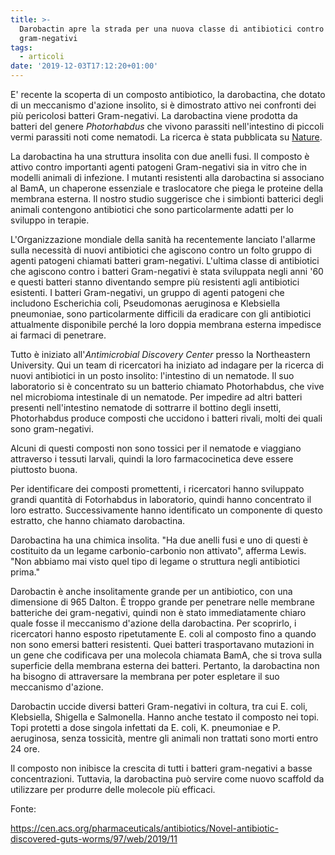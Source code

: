 ```yaml
---
title: >-
  Darobactin apre la strada per una nuova classe di antibiotici contro i
  gram-negativi
tags:
  - articoli
date: '2019-12-03T17:12:20+01:00'
---
```

E' recente la scoperta di un composto antibiotico, la darobactina, che dotato di un meccanismo d'azione insolito, si è dimostrato attivo nei confronti dei più pericolosi batteri Gram-negativi. La darobactina viene prodotta da batteri del genere _Photorhabdus_ che vivono parassiti nell'intestino di piccoli vermi parassiti noti come nematodi. La ricerca è stata pubblicata su [Nature](https://www.nature.com/articles/s41586-019-1791-1).

La darobactina ha una struttura insolita con due anelli fusi. Il composto è attivo contro importanti agenti patogeni Gram-negativi sia in vitro che in modelli animali di infezione. I mutanti resistenti alla darobactina si associano al BamA, un chaperone essenziale e traslocatore che piega le proteine ​​della membrana esterna. Il nostro studio suggerisce che i simbionti batterici degli animali contengono antibiotici che sono particolarmente adatti per lo sviluppo in terapie.

L'Organizzazione mondiale della sanità ha recentemente lanciato l'allarme sulla necessità di nuovi antibiotici che agiscono contro un folto gruppo di agenti patogeni chiamati batteri gram-negativi. L'ultima classe di antibiotici che agiscono contro i batteri Gram-negativi è stata sviluppata negli anni '60 e questi batteri stanno diventando sempre più resistenti agli antibiotici esistenti. I batteri Gram-negativi, un gruppo di agenti patogeni che includono Escherichia coli, Pseudomonas aeruginosa e Klebsiella pneumoniae, sono particolarmente difficili da eradicare con gli antibiotici attualmente disponibile perché la loro doppia membrana esterna impedisce ai farmaci di penetrare.

Tutto è iniziato all'_Antimicrobial Discovery Center_ presso la Northeastern University. Qui un team di ricercatori ha iniziato ad indagare per la ricerca di nuovi antibiotici in un posto insolito: l'intestino di un nematode. Il suo laboratorio si è concentrato su un batterio chiamato Photorhabdus, che vive nel microbioma intestinale di un nematode. Per impedire ad altri batteri presenti nell'intestino nematode di sottrarre il bottino degli insetti, Photorhabdus produce composti che uccidono i batteri rivali, molti dei quali sono gram-negativi.

Alcuni di questi composti non sono tossici per il nematode e viaggiano attraverso i tessuti larvali, quindi la loro farmacocinetica deve essere piuttosto buona. 

Per identificare dei composti promettenti, i ricercatori hanno sviluppato grandi quantità di Fotorhabdus in laboratorio, quindi hanno concentrato il loro estratto. Successivamente hanno identificato un componente di questo estratto, che hanno chiamato darobactina.

Darobactina ha una chimica insolita. "Ha due anelli fusi e uno di questi è costituito da un legame carbonio-carbonio non attivato", afferma Lewis. "Non abbiamo mai visto quel tipo di legame o struttura negli antibiotici prima."

Darobactin è anche insolitamente grande per un antibiotico, con una dimensione di 965 Dalton. È troppo grande per penetrare nelle membrane batteriche dei gram-negativi, quindi non è stato immediatamente chiaro quale fosse il meccanismo d'azione della darobactina. Per scoprirlo, i ricercatori hanno esposto ripetutamente E. coli al composto fino a quando non sono emersi batteri resistenti. Quei batteri trasportavano mutazioni in un gene che codificava per una molecola chiamata BamA, che si trova sulla superficie della membrana esterna dei batteri. Pertanto, la darobactina non ha bisogno di attraversare la membrana per poter espletare il suo meccanismo d'azione. 

Darobactin uccide diversi batteri Gram-negativi in ​​coltura, tra cui E. coli, Klebsiella, Shigella e Salmonella. Hanno anche testato il composto nei topi. Topi protetti a dose singola infettati da E. coli, K. pneumoniae e P. aeruginosa, senza tossicità, mentre gli animali non trattati sono morti entro 24 ore.

Il composto non inibisce la crescita di tutti i batteri gram-negativi a basse concentrazioni. Tuttavia, la darobactina può servire come nuovo scaffold da utilizzare per produrre delle molecole più efficaci.

Fonte: 

https://cen.acs.org/pharmaceuticals/antibiotics/Novel-antibiotic-discovered-guts-worms/97/web/2019/11
